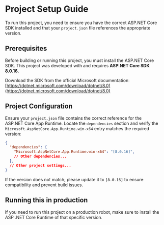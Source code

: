 # Project Setup Guide

To run this project, you need to ensure you have the correct ASP.NET Core SDK installed and that your `project.json` file references the appropriate version.

## Prerequisites

Before building or running this project, you must install the ASP.NET Core SDK. This project was developed with and requires **ASP.NET Core SDK 8.0.16**.

Download the SDK from the official Microsoft documentation:
[https://dotnet.microsoft.com/download/dotnet/8.0](https://dotnet.microsoft.com/download/dotnet/8.0)

## Project Configuration

Ensure your `project.json` file contains the correct reference for the ASP.NET Core App Runtime. Locate the `dependencies` section and verify the `Microsoft.AspNetCore.App.Runtime.win-x64` entry matches the required version:

```json
{
  "dependencies": {
    "Microsoft.AspNetCore.App.Runtime.win-x64": "[8.0.16]",
    // Other dependencies...
  },
  // Other project settings...
}
```

If the version does not match, please update it to `[8.0.16]` to ensure compatibility and prevent build issues.

## Running this in production

If you need to run this project on a production robot, make sure to install the ASP .NET Core Runtime of that specific version.